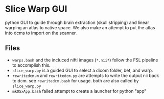 # Slice Warp GUI
python GUI to guide through brain extraction (skull stripping) and linear warping an atlas to native space. We also make an attempt to put the atlas into dcms to import on the scanner.
## Files
 * `warps.bash` and the incluced nifti images (`*.nii*`) follow the FSL pipeline to accomplish this.
 * `slice_warp.py` is a guided GUI to select a dicom folder, bet, and warp.
 * `rewritedcm.m` and `rewritedcm.py` are attempts to write the output nii back to dcm. see `rewritedcm.bash` for usage. both are also called by `slice_warp.py`
 * `mkOSxApp.bash` failed attempt to create a launcher for python "app"
